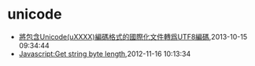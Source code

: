 # unicode
* [將包含Unicode(uXXXX)編碼格式的國際化文件轉爲UTF8編碼](/2013/2013-10-15-unicode-to-utf8),2013-10-15 09:34:44
* [Javascript:Get string byte length](/2012/2012-11-16-javascriptget-string-byte-length),2012-11-16 10:13:34
